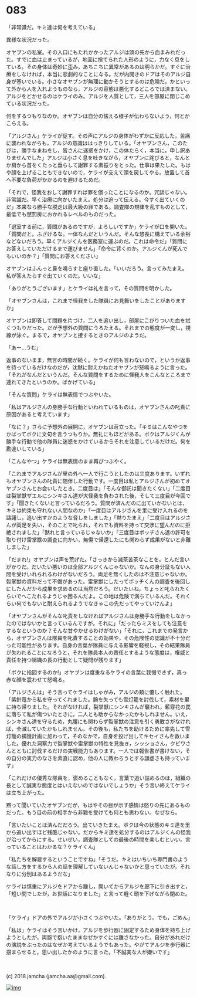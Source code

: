 # 083

「非常識だ。キミ達は何を考えている」  

異様な状況だった。  

オヤブンの私室。その入口にもたれかかったアルジは頭の先から血まみれだった。すでに血は止まっているが，地面に捨てられた人形のように，力なく息をしている。その身体は奇妙に歪み，あちこちに異常があるのは明らかだ。すぐに治療をしなければ，本当に悲劇的なことになる。だが内開きのドアはそのアルジ自身が塞いでいる。小さなオヤブンが無理に動かそうとするのは危険だ。かといって外から人を入れようものなら，アルジの容態は悪化するどころでは済まない。アルジをどかせるのはケライのみ。アルジを人質として，三人を部屋に閉じこめている状況だった。  

何をするつもりなのか。オヤブンは自分の怯える様子が伝わらないよう，何とかこらえる。  

「アルジさん」ケライが促す。その声にアルジの身体がわずかに反応した。苦痛に襲われながらも，アルジの意識ははっきりしている。「オヤブンさん，このたびは，勝手なまねをし，皆さんに迷惑をかけ，この体たらく，本当に，申し訳ありませんでした」アルジは小さく息を吐きながら，オヤブンに詫びると，なんとか肩から首をくたっと垂らして謝罪する素振りをとった。仕事は果たした。もはや顔を上げることもできないので，ケライが支えて頭を戻してやる。放置して首へ不要な負荷がかかるのを避けるためだ。  

「それで，怪我をおして謝罪すれば罪を償ったことになるのか。冗談じゃない。非常識だ。早く治療に向かいたまえ。処分は追って伝える。今すぐ出ていくのだ」本来なら勝手な脱走は最大級の罪である。調査隊の規律を乱すものとして，最低でも懲罰房におかれるレベルのものだった。  

「退室する前に，質問があるのですが，よろしいですか」ケライが口を開いた。「質問だと。ふざけるな。一体なんだというんだ。そんな悠長に構えている余裕などないだろう。早くアルジくんを医務室に運ぶのだ。これは命令だ」「質問にお答えしていただけるまで運びません」「命令に背くのか。アルジくんが死んでもいいのか？」「質問にお答えください」  

オヤブンはふんっと鼻を鳴らすと座り直した。「いいだろう。言ってみたまえ。私が答えたらすぐ出ていくのだ。いいな」  

「ありがとうございます」とケライは礼を言って，その質問を明かした。  

「オヤブンさんは，これまで怪我をした隊員にお見舞いをしたことがありますか」  

オヤブンは即答して問題を片づけ，二人を追い出し，部屋にこびりついた血を拭くつもりだった。だが予想外の質問にうろたえる。それまでの態度が一変し，視線が泳ぐ。まるで，オヤブンと接するときのアルジのようだ。  

「あー…うむ」  

返事のないまま，無言の時間が続く。ケライが何も言わないので，というか返事を待っているだけなのだが，沈黙に耐えかねたオヤブンが怒鳴るように言った。「それがなんだというんだ。そんな質問をするために怪我人をこんなところまで連れてきたというのか。ばかげている」  

「そんな質問」ケライは無表情でつぶやいた。  

「私はアルジさんの身勝手な行動といわれているものは，オヤブンさんの叱責に原因があると考えています」  

「なに？」さらに予想外の展開に，オヤブンは苛立った。「キミはこんなやつをかばってボクに文句を言うつもりか。無礼にもほどがある。ボクはアルジくんが勝手な行動で他の隊員に迷惑をかけているからそれを注意しているだけだ。何を勘違いしている」  

「こんなやつ」ケライは無表情のまま再びつぶやく。  

「これまでアルジさんが里の外へ一人で行こうとしたのは三度あります。いずれもオヤブンさんの叱責に随伴した行動です。一度目は私とアルジさんが初めてオヤブンさんとお会いしたとき。二度目は」「そんな御託は聞きたくない」「二度目は裂掌獣ザエルにシンキさん達が大怪我を負わされた後，そして三度目が今回です」「聞きたくないと言っているだろう。質問が済んだのに出ていかないとは，キミは約束も守れない人間なのか」「一度目はアルジさんを里に受け入れるのを躊躇し，追い出すかのような脅しをしました」「黙りたまえ」「二度目はアルジさんが両足を失い，そのことで叱られ，それでも資料を持って交渉に望んだのに拒絶されました」「黙れと言っているじゃないか」「三度目はボッチさん達の許可を取り付け雷掌獣の調査に向かい，無傷で帰還したにも関わらず成果がないと非難しました」  

「だまれ!」オヤブンは声を荒げた。「さっきから滅茶苦茶なことを。とんだ言いがかりだ。だいたい悪いのは全部アルジくんじゃないか。なんの身分証もない人間を受けいれられるわけがないだろう。両足を無くしたのは不注意じゃないか。裂掌獣の資料だって不備があった。雷掌獣にしたってボッチくんの調査を後回しにしたんだから成果を求めるのは当然だろう。だいたいね，ちょっと叱られたくらいでへこたれるようじゃ困るんだよ。この地は危険で満ちているんだ。それくらい何でもないと耐えられるようでなきゃこの先だってやっていけんよ」  

「オヤブンさんがそんな叱責をしなければアルジさんは身勝手な行動をしなかったのではないかと言っているんですが。それに」「だったらミスをしても注意をするなというのか？そんな甘やかせるわけがない」「それに，これまでの発言から，オヤブンさんは隊員を叱責することの効果や，その危険性の認識が不十分だった可能性があります。自身の言葉が隊員に与える影響を軽視し，その結果隊員が失われることになろうと，それを隊員本人の責任とするような態度は，権威と責任を持つ組織の長の行動として疑問が残ります」  

「ボクに指図するのか!」オヤブンは度重なるケライの言葉に我慢できず，真っ赤な顔を震わせて怒鳴る。  

「アルジさんは」そう言ってケライはしゃがみ，アルジの頬に優しく触れた。「紫針竜から私を守ってくれました。腕を失っても雪灯籠を討伐して，素材を里に持ち帰りました。それがなければ，裂掌獣にシンキさんが襲われ，藍穿花の罠に落ちて私が傷ついたときに，二人とも助からなかったかもしれません。いえ，シンキさん達を守るため，丸腰にも関わらず裂掌獣の注意を引く勇敢さがなければ，全滅していたかもしれません。その後も，私たちを助けるために率先して雪灯籠の捕獲計画に加わって，そのなかで，自身を投げ出してキセイさんを救いました。優れた洞察力で裂掌獣や雷掌獣の特性を見抜き，シッショさん，クビワさんとともに討伐するだけの実戦能力もあります。一人では報告書が書けない，その自分の実力のなさを素直に認め，他の人に教わろうとする謙虚さも持っています」  

「これだけの優秀な隊員を，褒めることもなく，言葉で追い詰めるのは，組織の長として誠実な態度とはいえないのではないでしょうか」そう言い終えてケライは立ち上がった。  

黙って聞いていたオヤブンだが，もはやその目が示す感情は怒りの先にあるものだった。もう目の前の相手から非難を受けても何とも思わない。なぜなら。  

「言いたいことは済んだだろう。出ていきたまえ。ボクは今の状態のキミ達を里から追い出すほど残酷じゃない。だからキミ達を処分するのはアルジくんの怪我が治ってからにする。せいぜい，調査隊としての最後の時間を楽しむといい。言っていることはわかるな？ケライくん」  

「私たちを解雇するということですね」「そうだ。キミはいちいち専門書のような話し方をするから人の話を理解していないんじゃないかと思っていたが，それなりに分別はあるようだな」  

ケライは慎重にアルジをドアから離し，開いてからアルジを廊下に引き出すと，「短い間でしたが，お世話になりました」と言って軽く頭を下げながら閉めた。  

<br>  

「ケライ」ドアの外でアルジが小さくつぶやいた。「ありがとう。でも，ごめん」  

「私は」ケライはそう言いかけ，アルジを歩行器に固定するため身体を持ち上げようとしたが，両腕で抱いたままなぜかすぐには離さなかった。自分があれだけの演説をぶったのはなぜか考えているようでもあった。やがてアルジを歩行器に掴まらせると，思い出したかのように言った。「不誠実な人が嫌いです」  

<br>  
<br>  
(c) 2018 jamcha (jamcha.aa@gmail.com).  

[![img](http://i.creativecommons.org/l/by-nc-sa/4.0/88x31.png)](http://creativecommons.org/licenses/by-nc-sa/4.0/deed)